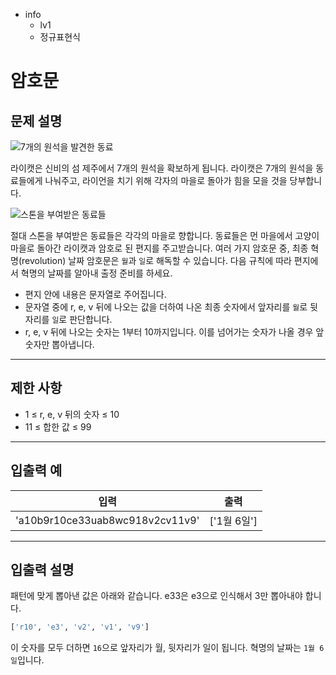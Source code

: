 - info
    - lv1
    - 정규표현식

# 암호문

## 문제 설명

![7개의 원석을 발견한 동료](./2_1.webp)

라이캣은 신비의 섬 제주에서 7개의 원석을 확보하게 됩니다. 라이캣은 7개의 원석을 동료들에게 나눠주고, 라이언을 치기 위해 각자의 마을로 돌아가 힘을 모을 것을 당부합니다.

![스톤을 부여받은 동료들](./2_2.webp)

절대 스톤을 부여받은 동료들은 각각의 마을로 향합니다. 동료들은 먼 마을에서 고양이 마을로 돌아간 라이캣과 암호로 된 편지를 주고받습니다. 여러 가지 암호문 중, 최종 혁명(revolution) 날짜 암호문은 `월`과 `일`로 해독할 수 있습니다. 다음 규칙에 따라 편지에서 혁명의 날짜를 알아내 출정 준비를 하세요.

- 편지 안에 내용은 문자열로 주어집니다.
- 문자열 중에 r, e, v 뒤에 나오는 값을 더하여 나온 최종 숫자에서 앞자리를 `월`로 뒷자리를 `일`로 판단합니다.
- r, e, v 뒤에 나오는 숫자는 1부터 10까지입니다. 이를 넘어가는 숫자가 나올 경우 앞 숫자만 뽑아냅니다.

---

## 제한 사항

- 1 ≤ r, e, v 뒤의 숫자 ≤ 10
- 11 ≤ 합한 값 ≤ 99

---

## 입출력 예

| 입력                                  | 출력  |
| ---------------------------------------- | ------- |
| 'a10b9r10ce33uab8wc918v2cv11v9'          | ['1월 6일'] |

---

## 입출력 설명

패턴에 맞게 뽑아낸 값은 아래와 같습니다. e33은 e3으로 인식해서 3만 뽑아내야 합니다.

```py
['r10', 'e3', 'v2', 'v1', 'v9']
```

이 숫자를 모두 더하면 `16`으로 앞자리가 월, 뒷자리가 일이 됩니다. 혁명의 날짜는 `1월 6일`입니다.